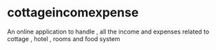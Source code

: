 # cottageincomexpense
An online application to handle , all the income and expenses related to cottage , hotel , rooms and food system
